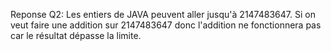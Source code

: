 Reponse Q2:
Les entiers de JAVA peuvent aller jusqu'à 2147483647.
Si on veut faire une addition sur 2147483647 donc l'addition ne fonctionnera pas car le résultat dépasse la limite.
